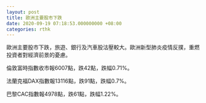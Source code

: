 ```yaml
---
layout: post
title: 歐洲主要股市下跌
date: 2020-09-19 07:18:53.000000000 +08:00
categories: rthk
---
```


歐洲主要股市下跌，旅遊、銀行及汽車股沽壓較大。歐洲新型肺炎疫情反撲，重燃投資者對經濟前景的憂慮。

倫敦富時指數收市報6007點，跌42點，跌幅0.71%。

法蘭克福DAX指數報13116點，跌91點，跌幅0.7%。

巴黎CAC指數報4978點，跌61點，跌幅1.22%。
